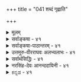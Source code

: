 +++
title = "041 शब्दं गृह्णाति"

+++
<details><summary>मूलम्</summary>

शब्दं गृह्णाति दूराभ्युदितमपि बहिस्सन्तता श्रोत्रवृत्तिर्दिग्भेदासन्नतादिग्रहणमपि तदा तत्र तत्सन्निधानात् ।  
इत्येकेऽन्ये तु दूरान्तिकगतजनताशब्दधीकालभेदात् श्रोत्रायातस्य तस्य ग्रहमनुमितिमप्याहुरस्मिन्दिगादेः ॥ ४१ ॥
</details>

<details><summary>सर्वाङ्कषा - ४१</summary>

41. 

[[85]]

[शब्दग्रहणप्रकारः ] 

शब्दं गृह्णाति दूराभ्युदितमपि बहिस्सन्तता श्रोत्रवृत्तिः 

दिग्भेदासन्नतादिग्रहणमपि तदा तत्र तत्सन्निधानात् । इत्येकेऽन्ये तु दूरान्तिकगतजनताशब्दधीकालभेदात् 

श्रोत्रायातस्य तस्य ग्रहमनुमितिमप्याहुरस्मिन् दिगादेः ॥41॥ 



अस्तु चक्षुरिन्द्रियस्याप्यायकतेजस्संबन्धात् प्राप्यकारित्वम् । श्रोत्रेन्द्रियस्य तु तदपि न संभवति । तदाप्यायकभूतस्याकाशस्य विभुत्वेन प्रसरणासंभवात् । अतः श्रोत्रमप्राप्यकार्येवेति शङ्कामपनयति - शब्दमित्यादिना । **बहिः** = कर्णशष्कुलीदेशात् बहिः **सन्तता** = व्याप्ता, प्रसृता **श्रोत्रवृत्तिः** = श्रोत्रेन्द्रियस्य वृत्तिः दूराभ्युदितमपि **शब्दम्** = दूरे जातमपि शब्दम् **गृह्णाति** = विषयीकरोति । ननु चक्षुराप्यायकस्य तेजसः प्रसरणं युज्यते । श्रोत्राप्यायकस्य आकाशस्य विभुत्वात् कथं प्रसरणमिति चेत्, सांख्यानां सिद्धान्तिनां च आकाशस्याविभुत्वान्न कश्चिद्दोषः ॥ 

शब्दग्रहणविषये पक्षद्वयं प्रतिपादयन्ति विद्वांसः - श्रोत्रमेव आप्यायकभूतसहकारेण बहिः व्याप्य शब्दोत्पत्तिदेशं गत्वा शब्दं गृह्णाति इत्येकः पक्षः । शब्द एव येन केन प्रकारेण कर्णविवरप्रदेशमागतः, तत्रत्येन श्रोत्रेन्द्रियेण गृह्यते इत्यन्यः पक्षः । आद्यः सांख्यानाम्, द्वितीयः वैशेषिकाणाम् । प्रथमपक्षे स्वारस्यविशेषं दर्शयति - दिगित्यादिना । श्रोत्रागतस्यैव शब्दस्य ग्रहणमिति पक्षे 'प्राच्यां शब्दः श्रूयते' इत्यादिप्रतीत्यस्वारस्यम् । **दिग्भेदः** = प्राचीप्रतीच्यादिदिग्विशेषः । तत्र आसन्नः शब्दः, **आसन्नता** = तत्सन्निहितता शब्दधर्मः । तादृशानाम् ग्रहणमपि **तन्त्र** =तत्तद्दिशि तत्सन्निधानात् श्रोत्रेन्द्रियगमनात् युज्यते । न हि श्रोत्रं प्राप्ते शब्दे दिग्भेदोऽस्ति । कर्णशष्कुलीदेशस्यैकत्वात्, तत्रागते शब्दे दिग्भेदाभावात् । तर्ह्ययमेव सिद्धान्तो वा ? इत्यत्राह - इत्येकइति । एके – सांख्याः । अन्ये तु - सिद्धान्तिनस्तु, अस्य 'आहुः' इत्यनेनान्वयः । एतत्पक्षप्रवृत्तेः मूलमाह - दूरान्तिकेत्यादि । दूरे अन्तिके च गता या **जनता** = जनसमूहः । तस्य यः तुमुलः शब्दः, तत्र भेदो दृश्यते । दूरे जातः शब्दः, तत्रत्यैः तारतया गृह्यते, दूरस्थैस्तु मन्दतया गृह्यते । दूरे काष्ठच्छेदादौ शब्दग्रहणे कालभेदः प्रत्यक्षसिद्धः । श्रोत्रेन्द्रियवृत्तिः तद्देशं गता शब्दं यदि गृह्णीयात्, तदा शब्दस्वरूपे अयं भेदः न युज्येत । **धीभेदः** = तदनुगुणः तद्विषयकानुभवेऽपि भेदः । एवं **कालभेदः** = समीपस्थैः शब्दोत्पत्तिसमनन्तरमेव स गृह्यते । दूरस्थैस्तु स एव शब्दः विलम्बेन गृह्यते । आदिशब्देन वाय्वादिप्रयुक्तग्रहणभेदो ग्राह्यः । यस्यां दिशि वायुर्वाति, तद्दिशि स्थितैः शब्दः स्पष्टं गृह्यते, प्रतिदिशि स्थितैस्तु अस्पष्टं गृह्यते । अतः एतादृशकालभेदादिभिः **श्रोत्रायतस्य** = श्रोत्रप्रदेशं प्राप्तस्य तस्य शब्दस्य **ग्रहम्** = ग्रहणम् आहुः । तर्हि दिग्ग्रहणं कथम्? न हि श्रोत्रदेशं प्राप्ते शब्दे दिक्संबन्धोऽस्तीत्यत्राह - अनुमितिमिति । **अस्मिन्** = द्वितीयपक्षे दिगादेः **अनुमितिमपि** = अनुमितिं चआहुः । तस्य ग्रहम्, दिग्ग्रहणे अनुमितिरूपतां चाहुः । **दिगादेः** = इत्यादिना आसन्नत्वदूरस्थत्वादीनां ग्रहणम् । 'दूरे शब्द ' 'समीपे शब्दः' इत्यादावपि अनुमितिरेव स्वरसेति भावः । 'वीणानादः ' 'भेरीशब्दः' इत्यादौ हि अनुमानमवर्जनीयम्, वीणादीनां श्रोत्राग्राह्यत्वात्। एवमेव दिग्ग्रहणमपि अनुमानमेव, श्रोत्रेन्द्रियेण दिग्ग्रहणासंभवात् ॥ 



[[86]]

ननु प्रथमपक्षे श्रोत्रेन्द्रियवृत्तेः शब्दोत्पत्तिदेशप्रसरणसंभवेन शब्दग्रहणसंभवेऽपि द्वितीयपक्षे कथं शब्दस्य श्रोत्रदेशागमनसंभवः, शब्दस्य गुणत्वात्, गुणे क्रियाया अभावात् । न च शब्दो द्रव्यमेव किं न स्यादिति वाच्यम्, गन्धस्यापि प्रसरणदर्शनेन द्रव्यत्वप्रसङ्गात् । न च तत्रापीष्टापत्तिः, शब्दस्पर्शरूपरसगन्धानां पञ्चभूतगुणत्वेन द्रव्यत्वाभावात् । गुणे च क्रियाया असंभवात् । मा अस्तु गुणत्वं तेषाम् । अत एव द्रव्यगुणविभागोऽपि मास्त्विति चेत्, पूर्वमेवास्य वादस्य (लो. 8) निरस्तत्वात् । अतः शब्दादीनां गुणत्वात्, प्रसरणासंभवात् कथमिदं युज्यते इति चेत्, शब्दस्य शब्दान्तरजनकत्वेन वीचीतरङ्गन्यायेन, जले तरङ्गात्तरङ्गोत्पत्तिवत्, शब्दतरङ्गस्य श्रोत्रप्राप्तया ग्रहणात् । अत एव जले तरङ्गानां यथा क्रमशः न्यूनीभावः, तथैव शब्देऽपि क्रमशः क्षयः । अत एव समीपस्थेन तारतया श्रूयमाणः शब्दः दूरस्थेन मन्दतया गृह्यते । दूरात् काष्ठच्छेदादिकं पश्यन् जनः, यदा कुठारपतनं दूरतः पश्यति, तदैव तच्छब्दं न गृह्णाति, किञ्चिदिव विलम्बेनैव गृह्णाति; पार्श्वस्थस्तु तदैव गृह्णाति । एतेन ज्ञायते शब्द एव श्रोत्रदेशमागच्छतीति । न च श्रोत्रेन्द्रियस्य तद्देशगमनेनायं विलम्ब इति शंक्यम्, शब्दस्य तत्रैव तावत्कालमवस्थानासंभवात् शब्दस्य ग्रहणमेव न स्यात् । अतः द्वितीयपक्ष एवाचार्यसंमतः ॥ 

ननु भोः ! परिह्रियतामियमत्र समस्या । 'प्राच्यां शब्दः' 'दूरे शब्दः' इति प्राच्यादिदिशः, दूरादिदेशस्य परोक्षत्वादनुमितिर्दिगादेरस्तु । 'वीणानादः ' 'भेरीशब्दः' इत्यादौ यदा वीणादिः परोक्षः, तदास्तु तदंशेऽपि शब्दवैलक्षण्येन वीणासंबन्धादीनामनुमानम् । वीणाम्, भेरीं वा पुरतः पश्यत एव जायमानः ‘वीणानादः ' 'भेरीशब्दः' इत्यनुभवः किं चाक्षुषः, उत श्रौत्रः ? चक्षुरिन्द्रियं तु वीणां गृह्णीयात्, न तु नादम् । श्रोत्रेन्द्रियं तु शब्दं गृह्णीयात्, न वीणाम्, भेरीं वा । न चैतादृशस्थलविशेषे चक्षुरिन्द्रियं, श्रोत्रेन्द्रियं चोभयमपि स्वकार्यं करोतीति वक्तुं शक्यम्; चक्षुरिन्द्रियेण शब्दग्रहणस्य, श्रोत्रेन्द्रियेण वीणादिद्रव्यग्रहणस्य वा चक्षुश्रवोऽतिरिक्ते कुत्राप्यसंभवात् । इन्द्रियविषयव्यवस्थायाः पूर्वमेव (श्लो. 8) स्थापितत्वाच्च । नैयायिकोक्तालौकिकसन्निकर्षस्य सिद्धान्तेऽनङ्गीकाराच्च । न चेन्द्रियद्वयेनैकं ज्ञानं जायताम् ? का हानिः ? इति वाच्यम्; अनुपदमेव 'चित्ताणुत्वे तु सर्वेन्द्रियसमुदयने धीक्रमः' ( श्लो. 39) इति युगपज्ज्ञानद्वयोत्पत्तेर्निरासात् । न चेदं ज्ञानद्वयरूपमेवेति वाच्यम्, वीणायाः शब्दस्य च संबन्धाग्रहणप्रसङ्गात् । अतो 'वीणानादः' इत्यनुभवः कथं निर्वाह्यः ? इति चेत् किमर्थमेवं संभ्रमः ? 'अलौकिकसन्निकर्ष' पदं श्रुतवतामयं संभ्रमः । अलौकिकपदमनैन्द्रियकपर्यायम् । ज्ञानमेव सन्निकर्षस्तत्रेत्यर्थः । सर्वत्र शब्दं परित्यज्य प्रमेयम्, अनुभवं च पूर्वग्रहं विना परिशीलयतां दुष्परिहरं न किञ्चिदस्ति । अन्ततः अग्रे व्याप्तिग्रहणप्रकारप्रतिपादनसमये ' तज्जात्याधारभावाद्युगपदखिलमप्यक्षिसंबन्धि तत्र' (बु.47) इत्युक्तः जातिमूलकः संबन्ध एव नैयायिकैः सामान्यलक्षणेत्युच्यते । अस्य विस्तरस्तत्प्रकरणे भविष्यति । अतो नैयायिकैरुक्तं सर्वं निरसनीयमिति न निर्बन्धः । प्रत्युत 'व्यवहारे न्यायनयः' इत्येव वरम् । 'वीणानादः ' इत्यत्रापि 'सुरभि चन्दनम्' इत्यादाविव चक्षुरिन्द्रियजन्यं वीणाज्ञानमेव, स्मृतिद्वारा तादृशविशिष्टज्ञाने वीणामुपस्थापयति । अत्र वीणाभानं ज्ञानलक्षणयैव । अथवा श्रोत्रेन्द्रियजन्यं विलक्षणनादज्ञानमेव विशिष्टज्ञाने चक्षुर्जन्ये वीणाविषयकनादमुपस्थापयति । आद्यं श्रौत्रं प्रत्यक्षम् द्वितीयं तु चाक्षुषमिति विवेकः । 'सुरभि 

42. 

87. 

[ आकाशस्य प्रत्यक्षत्वम् ] 

प्रत्यक्षं व्योम, नीलं नभ इति हि मतिश्चक्षुषैवास्मदादेः, 

कूपोऽसौ, रन्ध्रमेतत्, खग इह पततीत्यादिधीश्चात्र मानम् । आधारोऽत्रातपादिः यदि, भवति कथं तस्य चेहेति बोधः ? 



तस्यांशैश्चेत्र्यणौ तत् शिथिलगति, न च व्योमवाक् आतपादौ ॥42॥ 

चन्दनम्' इत्यत्र हि सौरभं घ्राणग्राह्यम्, चन्दनखण्डस्तु चक्षुर्ग्राह्यः । चक्षुरिन्द्रियजन्ये चन्दनज्ञाने, तत्पूर्वं घ्राणेन्द्रियजन्यं सौरभज्ञानमेव सौरभमुपस्थापयति । अथवा घ्राणेन्द्रियजन्ये सौरभज्ञाने, तत्पूर्वक्षणे चक्षुरिन्द्रियजन्यं चन्दनज्ञानं चन्दनमुपस्थापयति । आद्यं चाक्षुषम्, द्वितीयं घ्राणजम् । एवमेव द्वीन्द्रियजन्यमिव भासमानं सर्वमपि भिन्नेन्द्रियग्राह्यवस्तुद्वयविषयकज्ञानमुपपादनीयम्, युगपत् इन्द्रियद्वयव्यापारासंभवात् । अथवा अन्यतरस्यानुमानेन वोपस्थितिरिति ज्ञेयम् ॥ ४१ ॥
</details>


<details><summary>सर्वाङ्कषा-पाठान्तरम् - ४१</summary>

अस्तु चक्षरिन्द्रियस्याप्यायकतेजस्संबन्धात्‌ प्राप्यकारित्वम्‌ | श्रोत्रेन्द्रियस्य तु तदपि न संभवति । तदाप्यायकभूतस्याकाशस्य विभुत्वेन प्रसरणासंभवात्‌ । अतः श्रोत्रमप्राप्यकार्येवेति शङ्कामपनयति - शब्दमित्यादिना । बहिः = कर्णशष्कुलीदेशात्‌ बहिः सन्तता = व्याप्ता, प्रसृता श्रोत्रवृत्तिः = श्रोत्रेन्द्रियस्य वृत्तिः दूराभ्युदितमपि शब्दम्‌ = दूरे जातमपि शब्दं गृह्णाति = विषयीकरोति । ननु चक्षुराप्यायकस्य तेजसः प्रसरणं युज्यते । श्रोत्राप्यायकस्य आकाशस्य विभुत्वात्‌ कथं प्रसरणमिति चेत्‌, सांख्यानां सिद्धान्तिनां च आकाशस्याविभुत्वान्न कश्चिदोषः ॥   
शब्दग्रहणविषये पक्षद्वयं प्रतिपादयन्ति विद्वांसः - श्रोत्रमेव आप्यायकभूतसहकारेण बहिः व्याप्य शब्दोत्पत्तिदेशं गत्वा शब्दं गृह्णाति इत्येकः पक्षः । शब्द एव येन केन प्रकारेण कर्णविवरप्रदेशमागतः, तत्रत्येन श्रोत्रेन्द्रियेण गृह्यते इत्यन्यः पक्षः । आद्यः सांख्यानाम्‌, द्वितीयः वैशेषिकाणाम्‌ । प्रथमपक्षे स्वारस्यविशेषं दर्शयति - दिगित्यादिना । श्रोत्रागतस्यैव शब्दस्य ग्रहणमिति पक्षे 'प्राच्यां शब्दः श्रूयते' इत्यादिप्रतीत्यस्वारस्यम्‌ । दिग्भेदः = प्राचीप्रतीच्यादिदिग्विशेषः । तत्र आसन्नः शब्दः, आसन्नता = तत्सन्निहितता शब्दधर्मः । तादृशानाम्‌ ग्रहणमपि तत्र = तत्तद्दिशि तत्सन्निधानात्‌ श्रोत्रेन्द्रियगमनात्‌ युज्यते । न हि श्रोत्रं प्राप्ते शब्दे दिग्भेदोऽस्ति । कर्णशष्कुलीदेशस्यैकत्वात्‌, तत्रागते शब्दे दिग्भेदाभावात्‌ । तर्ह्ययमेव सिद्धान्तो वा? इत्यत्राह - इत्येक इति । एके - सांख्याः । अन्ये तु - सिद्धान्तिनस्तु, अस्य 'आहुः' इत्यनेनान्वयः । एतत्पक्षप्रवृत्तेः मूलमाह - दूरान्तिकेत्यादि । दूरे अन्तिके च गता या जनता = जनसमूहः । तस्य यः तुमुलः शब्दः, तत्र भेदो दृश्यते । दूरे जातः शब्दः, तत्रत्यैः तारतया गृह्यते, टूरस्थैस्तु मन्दतया गृह्यते । दूरे काष्ठच्छेदादौ शब्दग्रहणे कालभेदः प्रत्यक्षसिद्धः । श्रोत्रेन्द्रियवृत्तिः तद्देशं गता शब्दं यदि गृह्णीयात्‌, तदा शब्दस्वरूपे अयं भेदः न युज्येत । धीभेदः = तदनुगुणः तद्विषयकानुभवेऽपि भेदः । एवं कालभेदः = समीपस्थैः शब्दो- त्पत्तिसमनन्तरमेव स गृह्यते । दूरस्थैस्तु स एव शब्दः विलम्बेन गृह्यते । आदिशब्देन वाय्वादिप्रयुक्तग्रहणभेदो ग्राह्यः । यस्यां दिशि वायुर्वाति, तद्दिशि स्थितैः शब्दः स्पष्टं गृह्यते, प्रतिदिशि स्थितैस्तु अस्पष्टं गृह्यते । अतः एतादृशकालभेदादिभिः श्रोत्रायतस्य = श्रोत्रप्रदेशं प्राप्तस्य तस्य = शब्दस्य ग्रहम्‌ = ग्रहणम्‌ आहुः । तर्हि दिग्ग्रहणं कथम्‌? न हि श्रोत्रदेशं प्राप्ते शब्दे दिक्संबन्धोऽस्तीत्यत्राह - अनुमितिमिति । अस्मिन्‌ = द्वितीयपक्षे दिगादेः अनुमितिमपि = अनुमितिं च आहुः । तस्य ग्रहम्‌, दिग्ग्रहणे अनुमितिरूपतां चाहुः । दिगादेः = इत्यादिना आसन्नत्वदूरस्थत्वादीनां ग्रहणम्‌ । 'दूरे शब्दः' 'समीपे शब्दः' इत्यादावपि अनुमितिरेव स्वरसेति भावः । 'वीणानादः' 'भेरीशब्दः' इत्यादौ हि अनुमानमवर्जनीयम्‌, वीणादीनां श्रोत्राग्राह्यत्वात्‌ । एवमेव दिग्ग्रहणमपि अनुमानमेव, श्रोत्रेन्द्रियेण दिग्ग्रहणासंभवात्‌ ॥   
ननु प्रथमपक्षे श्रोत्रेन्द्रियवृत्तेः शब्दोत्पत्तिदेशप्रसरणसंभवेन शब्दग्रहणसंभवेऽपि, द्वितीयपक्षे कथं शब्दस्य श्रोत्रदेशागमनसंभवः, शब्दस्य गुणत्वात्‌, गुणे क्रियाया अभावात्‌ । न च शब्दो द्रव्यमेव किं न स्यादिति वाच्यम्‌, गन्धस्यापि प्रसरणदर्शनेन द्रव्यत्वप्रसङ्गात्‌ । न च तत्रापीष्टपत्तिः, शब्दस्पर्शरूपरसगन्धानां पञ्चभूतगुणत्वेन द्रव्यत्वाभावात्‌ । गुणे च क्रियाया असंभवात्‌ । मा अस्तु गुणत्वं तेषाम्‌ । अत एव द्रव्यगुणविभागोऽपि मास्त्विति चेत्‌, पूर्वमेवास्य वादस्य (श्लो.८) निरस्तत्वात्‌ । अतः शब्दादीनां गुणत्वात्‌, प्रसरणासंभवात्‌ कथमिदं युज्यते इति चेत्‌, शब्दस्य शब्दान्तरजनकत्वेन वीचीतरङ्गन्यायेन, जले तरङ्गात्तरङ्गोत्पत्तिवत्‌, शब्दतरङ्गस्य श्रोत्रप्रााप्त्या ग्रहणात्‌ । अत एव जले तरङ्गानां यथा क्रमशः न्यूनीभावः, तथैव शब्देऽपि क्रमशः क्षयः । अत एव समीपस्थेन तारतया श्रूयमाणः शब्द: दूरस्थेन मन्दतया गृह्यते । दूरात्‌ काष्ठच्छेदादिकं पश्यन्‌ जनः, यदा कुठारपतनं दूरतः पश्यति, तदैव तच्छब्दं न गृह्णाति, किञ्चिदिव विलम्बेनैव गृह्णाति; पार्श्वस्थस्तु तदैव गृह्णाति । एतेन ज्ञायते शब्द एव श्रोत्रदेशमागच्छतीति । न च श्रोत्रेन्द्रियस्य तद्देशगमनेनायं विलम्ब इति शक्यम्‌, शब्दस्य तत्रैव तावत्कालमवस्थानासंभवात्‌ शब्दस्य ग्रहणमेव न स्यात्‌ । अतः द्वितीयपक्ष एवाचार्यसंमतः ॥   
ननु भोः! परिह्रियतामियमत्र समस्या । 'प्राच्यां शब्दः' 'दूरे शब्दः' इति प्राच्यादिदिशः, दूरादिदेशस्य परोक्षत्वादुमितिर्दिगदेरस्तु । 'वीणानादः' 'भेरीशब्दः' इत्यादौ यदा वीणादिः परोक्षः, तदास्तु तदंशेऽपि शब्दवैलक्षण्येन वीणासंबन्धादीनामनुमानम्‌ । वीणाम्‌, भेरीं वा पुरतः पश्यत एव जायमानः 'वीणानादः' 'भेरीशब्दः' इत्यनुभवः किं चाक्षुषः, उत श्रौत्रः? चक्षुरिन्द्रियं तु वीणां गृह्णीयात्‌, न तु नादम्‌ । श्रोत्रेन्द्रियं तु शब्दं गृह्णीयात्‌, न वीणाम्‌, भेरीं वा । न चैतादृशस्थलविशेषे चक्षुरिन्द्रियं, श्रोत्रेन्द्रियं चोभयमपि स्वकार्यं करोतीति वक्तुं शक्यम्‌; चक्षुरिन्द्रियेण शब्दग्रहणस्य, श्रोत्रेन्द्रियेण वीणादिद्रव्यग्रहणस्य वा चक्षुश्रवोऽतिरिक्ते कुत्राप्यसंभवात्‌ । इन्द्रियविषयव्यवस्थायाः पूर्वमेव (श्लो.८) स्थापितत्वाच्च । नैयायिकोक्तालौकिकसन्निकर्षस्य सिद्धान्तेऽनङ्गीकाराच्च । न चेन्द्रियद्वयेनैकं ज्ञानं जायताम्‌? का हानिः? इति वाच्यम्‌; अनुपदमेव 'चित्ताणुत्वे तु सर्वेनद्रियसमुदयने धीक्रमः' (श्लो.३९) इति युगपज्ज्ञानद्वयोत्पत्तेर्निरासात्‌ । न चेदं ज्ञानद्वयरूपमेवेति वाच्यम्‌, वीणायाः शब्दस्य च संबन्धाग्रहणप्रसङ्गात्‌ । अतो 'वीणानादः' इत्यनुभवः कथं निर्वाहः? इति चेत्‌; किमर्थमेवं संभ्रमः? 'अलौकिकसन्निकर्ष'पदं श्रुतवतामयं संभ्रमः । अलौकिकपदमनैन्द्रियकपर्यायम्‌ । ज्ञानमेव सन्निकर्षस्तत्रेत्यर्थः । सर्वत्र शब्दं परित्यज्य प्रमेयम्‌, अनुभवं च पूर्वग्रहं विना परिशीलयतां दुष्परिहरं न किञ्चिदस्ति । अन्ततः अग्रे व्याप्तिग्रहणप्रकारप्रतिपादनसमये 'तज्जात्याधारभावाद्युगपदखिलमप्यक्षिसंबन्धि तत्र' (बु.४७) इत्युक्तः जातिमूलकः संबन्ध एव नैयायिकैः सामान्यलक्षणत्युच्यते । अस्य विस्तरस्तत्प्रकरणे भविष्यति । अतो नैयायिकैरुक्तं सर्वं निरसनीयमिति न निर्बन्धः । प्रत्युत 'व्यवहारे न्यायनयः' इत्येव वरम्‌ । 'वीणानादः' इत्यत्रापि 'सुरभि चन्दनम्‌' इत्यादाविव चक्षुरिन्द्रियजन्यं वीणाज्ञानमेव, स्मृतिद्वारा तादृशविशिष्टज्ञाने वीणामुपस्थापयति । अत्र वीणाभानं ज्ञानलक्षणयैव । अथवा श्रोत्रेन्द्रियजन्यं विलक्षणनादज्ञानमेव विशिष्टज्ञाने चक्षुर्जन्ये वीणाविषयकनादमुपस्थापयति । आद्यं श्रौत्रं प्रत्यक्षम्‌ द्वितीयं तु चाक्षुषमिति विवेकः । 'सुरभि चन्दनम्‌' इत्यत्र हि सौरभं घ्राणग्राह्यम्‌, चन्दनखण्डस्तु चक्षुर्ग्राह्यः । चक्षुरिन्द्रियजन्ये चन्दनज्ञाने, तत्पूर्वं घ्राणेन्द्रियजन्यं सौरभज्ञानमेव सौरभमुपस्थापयति । अथवा घ्राणेन्द्रियजन्ये सौरभज्ञाने, तत्पूर्वक्षणे चक्षुरिन्द्रिय- जन्यं चन्दनज्ञानं चन्दनमुपस्थापयति । आद्यं चाक्षुषम्‌, द्वितीयं घ्राणजम्‌ । एवमेव द्वीन्द्रियजन्यमिव भासमानं सर्वमपि भिन्नेन्द्रियग्राह्यवस्तुद्वयविषयकज्ञानमुपपादनीयम्‌, युगपत्‌ इन्द्रियद्वयव्यापारासंभवात्‌ । अथवा अन्यतरस्यानुमानेन वोपस्थितिरिति ज्ञेयम्‌ ॥ ४१ ॥
</details>


<details><summary>उत्तमूरु-वीरराघवः अलभ्यलाभः - ४१</summary>

शब्दमिति । श्रोत्रेन्द्रियं शब्ददेशं गच्छति, अत एव दिगादिग्रहणमिति प्रथमपक्षः सांख्यानुसारिणाम् । श्रोत्रदेशमागतः शब्द एव गृह्यते, अत एव दूरान्तिकादिभेदेन ग्रहणे  
विलम्बाविलम्बाविति द्वितीयः पक्षः । तदा दिगादिविषयेऽनुमानमेव, वीणादिमयूरादिविशेषवत् । दूरेति । दूरगतया जनतया शब्दग्रहः पश्चात्काले, अन्तिकगतया तु ग्रहणं पूर्वमिति भेदः श्रोत्रं प्रतिशब्दागमनविलम्बादेवोपपाद्यः । न च शब्दोत्पत्तिस्थले शब्दस्य चिरमवस्थानात् दूरस्थजनश्रोत्रवृत्तिर्विलम्बेन तत्र गत्वा तं गृह्णातीति शक्यम्; तथा सति तावति विलम्बेऽप्यासन्नजनानां शब्दग्रहणानुवृत्त्यापातात् । तथाऽननुभवादिति । एवं श्रोत्रमायातस्य शब्दस्य ग्रहं = प्रत्यक्षम्, अस्मिन् दिगादेः तत्तच्छब्दसंबन्धिदिग्भेदवीणादिकारणभेदादिविषयानुमितिञ्चाऽऽहुरिति । अनुमितिमपीत्ययम् अपिशब्दः प्रत्यक्षस्यापि ग्राहक इति वृत्त्यवसानवाक्यतोऽवगम्यते ।  
आकाशाप्यायितस्य सा कथमिति । श्रोत्रस्याहंकारिकतया आकाशभिन्नतया तेनाऽप्यायनस्य  
सुवचत्वेऽपि आकाशस्य महत्त्वात् तदाप्यायितत्वे सर्वदेशसर्वशब्दग्रहणमेव स्यात्, देशभेदेन  
वृत्तितदभावौ दुर्वचाविति शंका । विकारीति । आकाशस्य सांशतया आप्यायकांशन्यूनाधिकभावानुरोधेन ग्रहणवैषम्यमिति परिहारः । तवापि हीति । इदं पूर्वश्लोके ''स्वाभ्युपगतसाम्यात्” इत्यादिनोक्तमेव । जैनमतमनूद्य निरस्यति नचेति । दृश्यन्त इत्यत्र गृह्यन्त इति पाठ्यम् । गुणत्वोपपत्तेः - गुणत्वसाधकयुक्तिसत्त्वात् । प्रदेशैः शक्तमिति । प्रदेशविशिष्टत्वाकारेण शब्दग्रहणसमर्थश्रोत्रमित्यर्थः । पुद्गलत्वेति । पूरणगलनरूपव्यापारवत्तया परिच्छिन्नद्रव्यं हि पुद्गलशब्दवाच्यमिति । इति निगमयतीति । इत्याशयेन निगमयतीत्यर्थः । द्वितीयपक्षः श्रेयानित्याशयः । एके - वरदनारायणभट्टारकाः (न्या.सि) । तार्किकाः वीचीतरङ्गन्यायेन कदम्बमुकुलन्यायेन वा शब्दस्य श्रोत्रप्राप्तिं मन्यन्ते । तदसंमत्या शब्दस्याऽऽगतिमन्यथोपपादयति तस्य चाऽऽयातत्वमिति । शब्दो जातः निःसृतभेर्यवयवं वाय्वंशं वाऽऽश्रितः सन्नेव श्रोत्रदेशमायातीति भावः । निस्साणः = जयघोषणवाद्यम् । एतत्पक्षेति । शब्दसञ्चारपक्षेत्यर्थः । तत्र यद्यपीति । वीणादिशब्दे वैजात्यग्रहणवत् दिग्भेदे शब्दे वैजात्यग्रहणं नास्ति । अतस्तादृशविशेषस्य दुर्वचत्वेऽपि तैस्तैः अवधानवद्भिः पुरुषैर्विदितः, शब्दोऽयमस्मच्छ्रोत्रीये प्राच्यभागे गृहीतः, अयं प्रतीच्यभागे इत्येवं विशेषः दूरे शब्दोत्पत्तिस्थानदिग्भेदानुमाने लिंगं स्यात् संमतेष्विवेति । यथा वाय्वग्निजलादिकृतचलनदहनक्लेदनादिकमेकैकस्मिन् पार्श्वे उपलभ्य तत्तद्दिग्गतत्वं तत्रतत्रानुमीयते, तथेत्यर्थः । व्याख्यातारः इक्षुक्षीरादिमाधुर्यवदिति वदन्ति । हाठिकौ - हठकृतौ । दिगादिषु - दिगादिग्रहणे । कदाचिदिति । केचित् ग्रहणकाले अवधानरहिताः विपरीततयाऽपि दिशं गृह्णन्ति, शब्दस्य प्रतिश्रुतश्च भेदग्रहणादिव । भावेवेति । दिगध्यासहेतुत्वेनेष्टस्य धर्मस्य दिगनुमापकत्वं दिग्ग्राहकत्वमेव वा किं नेष्यत इत्यर्थः ॥ ४१ ॥
</details>


<details><summary>सर्वार्थसिद्धिः - ४१</summary>

भवतु चक्षुषस्तेजसाऽऽप्यायितत्वान्मणिप्रभान्यायेन काचिद्वृत्तिः, श्रोत्रस्य त्वाकाशाप्यायितस्य सा कथमित्यत्राह - शब्दमिति ॥ विकारिद्रव्यस्य तावत्स्वरूपत आप्यायकद्वारा वा तत्रतत्र वृत्तिरविरुद्धा । न चानुपलम्भविरोधः ; योग्यत्वाभावात् । अन्यथा स्वेष्टमपि भज्येत । तवापि हि बुद्धिसन्ततेः शरीरान्तरगमनमालोकादिगमनं च दृष्टं कल्प्यं वा ? नाद्यः, अशक्यत्वादनभ्युपगमाच्च । न द्वितीयः, तद्वदत्रापि कल्पनोपात्तेः । न हि तत्र गतिः प्राप्तिर्वा कल्प्यते । किंतु तत्रतत्रोत्पत्तिमात्रमित्रि चेत्तथाऽत्रापि त्वया कल्प्यम् ; अविशेषात् । न च शब्दात्मकाः पुद्गलाः श्रवणदेशमायाता दृश्यन्त इति युक्तम् ; शब्दस्य रूपादिवद्गुणत्वोपपत्तेः पुद्गलत्वायोगात् । नापि शब्दस्यैवागमनम्, बाह्यैकेन्द्रियग्राह्यतया श्रुत्यादिभिश्च रूपादेरिवाद्रव्यस्य क्रियानुपपत्तेः । न च शब्दस्य तद्व्यञ्जकस्य वा वीचीतरङ्गकल्पना ; अत्यन्तगौरवात् । न च व्याप्तं श्रोत्रम्, युगपत्सार्वत्रिकशब्दोपलम्भप्रसङ्गात् । न च प्रतिनियतैः प्रदेशैश्शक्तम् ; नियामकाभावात् । श्रोत्रसमवायेन शब्दो गृह्यत इति पक्षस्तु इन्द्रियाणामभौतिकत्वस्थापनयाऽपास्तः । अतो यथोपलम्भं तत्तज्जन्तुषु स्ववृत्त्या तावद्देशव्याप्तं श्रोत्रं तत्तद्देशे शब्दं गृह्णातीति । एवमनभ्युपगमे दोषमभिप्रेत्याह - दिग्भेदेति । यदि श्रोत्रवृत्तिस्तत्रतत्र न स्यात् कथं तद्विशिष्टः शब्दो गृह्येत ? न ह्यत्र प्राच्यादिप्रतिनियतं लिङ्गं दृश्यते ; नापि दूरासन्नत्वनियतम् । अतश्शब्दस्वरूप इव तदुत्पत्तिदेशविशेषेष्वपि श्रोत्रवृत्तेः शक्तिः कार्यकल्प्या । आसत्तितारतम्यानुरोधेन विशदाविशदावभासश्च चक्षुर्वृत्तिनयेन नेतव्यः । अत्र पक्षान्तरं स्थापयितुं सांख्यानुसारिणां पक्षोऽयमिति निगमयति - इत्येक इति । बुद्ध्यन्तरानुगुणमतान्तरमाह - अन्ये त्विति । दूरस्थस्ताड्यमानभेर्या दशकोणाभिघातात्पश्चाद्विलभ्बेन शब्दं शृणोति, वादकास्तदासन्नाश्चाविलम्बितम्, तदेतद्गन्धाश्रयद्रव्यविसर्पन्यायमन्तरेण कथं स्यात् ? अत एवानुवातप्रतिवातयोरतिदूरानतिदूरं च शब्दो गृह्यते ; बहिरन्तर्गृहगतानां च दूरस्थशब्दग्रहणे स्फुटास्फुटधीश्च । अतः "श्रोत्रप्रदेशायातभूतधर्मस्य शब्दस्य ग्रहणम्, तस्यायातत्वमाश्रयद्वारकम् । "शब्दगन्धसूर्यालोकरत्नप्रभादयो धर्म्यतिवर्तिनो गतिमन्तश्च इत्यात्मसिद्धिवाक्ये शब्दशब्दो गन्धशब्दवदाश्रयलक्षकः ।  
गुहासौधादिसंक्षोभः प्रतिशब्दश्च जृम्भते । निस्साणादिप्रणादेन तदेतत्पक्षसङ्गतम् ॥  
नन्वेवं दिगादिविशिष्टोपलम्भः कथमित्यत्राह - अनुमितिमिति । आदिशब्देन दूरासन्नत्वग्रहः दृष्टान्तप्रदर्शनं च ।  
यथा मयूरवीणादेः शब्दोऽयमिति गृह्यते । तथा प्राच्यादिजातोऽयमिति लिङ्गात्तथाविधात् ॥  
तत्र यद्यपि शब्दस्य विशेषः कोऽपि दुर्वचः । तथाऽपि विदितस्तैस्तैर्लिङ्गं स्यात्सम्मतेष्विव ॥  
नन्विमौ द्वावपि पक्षौ हाठिकौ, पूर्वत्र दिगादिषु श्रोत्रस्य शक्तिकल्पनागौरवात्, उत्तरत्र दुर्वचलिङ्गदर्शनकॢप्तेरिति । हन्त ! एवं वदन् किं शब्दग्रहे दिगादिग्रहणमेव नास्तीति मन्यते ? सदपि वा निष्कारणकम् ? सकारणमपि वा कारणान्तरसिद्धमिति ? नाद्यः, सर्वलोक[धी]विरोधात् ; सामग्रीवैकल्यात्तु कदाचिद्दिगादिरहितधीः । न द्वितीयः, आगन्तोरहेतुकत्वविरोधात् । न तृतीयः, आगमादेरत्रासंभवात् । भ्रान्त्याऽत्र दिगादिधीरिति चेन्न ; प्रतिपुरुषनियतदिगध्यासहेतुभूतधर्मविशेषग्रहाभावात्, भावे वा तत एव तत्तदनुमानोपपत्तेः । तद्वदेव च दिगादेरप्युपलम्भोपपत्तेः । न चाबाधितांशे भ्रान्तिकॢप्तिर्युक्ता । अतः प्रत्यक्षतोऽनुमानतो वाऽत्र दिगादिग्रह इत्यन्यतरपक्षोऽनतिक्रमणीयः । शब्दस्य नित्यविभुत्वात्तदाश्रितत्वाद्वा श्रोत्रेण नित्यसंबन्ध इति वादस्त्वद्रव्यसरे निरसिष्यते [इति] ॥ ४१ ॥ इति श्रोत्रवृत्तिशब्दाश्रयागमनपक्षौ ॥
</details>


<details><summary>नरसिंह-देवः आनन्ददायिनी - ४१</summary>

अत्राप्याक्षेपसंगतिमाह - भवत्विति । आकाशाप्यायितस्येति - आकाशस्य नित्यतया वृत्त्य (शस्यप्रभा) भावादिति भावः । विकारिद्रव्यस्येति -कार्यत्वाद्वृत्तिस्स्यादिति (प्रभाया अभावेऽपि परिणामविशेषस्यापि विरोधादिति) भावः । अन्यथेति - बौद्धपूर्वपक्ष्यनुसारेणेदमिति (बौद्धोऽत्रपूर्ववादीति) भावः । इष्टभङ्गमेवाह - बुद्धिसंततेरिति । अशक्यत्वादिति - दर्शनायोग्यत्वादित्यर्थः । जैनमतानुसारेण शङ्कते - न चेति । पूरयन्ति गलन्ति चेति पृथिव्यादि (द्रव्याणि पुद्गलः) परमाणुरूपं द्रव्यं पुद्गलशब्दार्थः । शब्दोऽपि परमाण्वात्मकद्रव्यपुञ्जमिति शब्दस्यैव गतिमत्तया श्रोत्रदेशगमनसंभवात् न वृत्तिः कल्प्येति भावः । न च शब्दस्य पुद्गलत्वमस्त्वित्याशङ्क्याह - नापीति । शब्दो गुणः बाह्ये(ह्यैके)न्द्रियग्राह्यजातिमत्त्वात् रूपादिवत् इत्यनुमानं द्रष्टव्यम् । आदिशब्देन पुराणादिग्रहः । न च शब्दस्येति - वीचीतरङ्गवदुपपत्तिकल्पनेत्यर्थः । ननु श्रोत्रस्य व्यापकस्यैवोत्पत्तिकल्पनास्त्वित्यत्राह - न चेति । न च प्रतिनियतैरिति - कदाचित्कुत्रचित् शब्दग्रह इति नानादेशव्यवस्थया शब्दग्रहात् नियतप्रदेशशक्तिकल्पनमित्यर्थः । अन्यथा दूरस्थशब्दस्याग्रहणेन तत्र देशे शक्त्यभावे तत्र गतेऽपि शब्दग्रहो न स्यादिति भावः । श्रोत्रसमवायेनेति - वैशेषिकपक्ष इत्यर्थः । भूतगुणस्य शब्दस्याहङ्कारिकेणेन्द्रियेण समवायायोगादित्यर्थः । श्रोत्रेणाग्रहणेऽप्यनुमानात्तद्ग्रह इत्यत्राह - न ह्यत्रेति । दूरासन्नत्वनियतं - दूरासन्नत्वव्याप्तम् । ननु श्रोत्रस्य वृत्त्यङ्गीकारेऽपि देशग्रहणासामर्थ्यात् कथं तत्तद्देशविशिष्टशब्दग्रहः? इत्यत्राह - अत इति । प्रकारान्तरेण तद्विशिष्टप्रतीत्यनिर्वाहादिति भावः । ननु तत्तच्छब्ददेशव्यापिवृत्तिस्वीकारे दूरासन्नयोः शब्दग्रहतारतम्यानुपपत्तिरित्यत्राह - आसत्तितारतम्यानुरोधेनेति । ग्राह्यशब्दापेक्षया ग्राहकपुरुषस्येति शेषः । बुद्ध्यन्तरं - दूरासन्नयोःक्रमेण बुद्धिरित्यर्थः । बुद्ध्यन्तरमेवोपपादयति -दूरस्थस्ताड्यमानेति । गन्धाश्रयेति - तथा च शब्दाश्रयद्रव्यस्य श्रवणदेशविसर्पः कल्प्यत इति भावः । अत एवेति - अतिदूरोऽप्यनुवाते शब्दो गृह्यते प्रतिवाते अनतिदूर एव गृह्यत इत्यर्थः । भूतधर्मस्येति - शब्दस्य द्रव्यत्वं येऽभ्युपगच्छन्ति तन्मतमसंगतमिति भावः । ननु तस्याद्रव्यत्वे कथमागमनमित्यत्राह - तस्य चेति । सिद्धान्तविरोधं परिहरति - शब्दगन्धेति । गन्धस्य गणत्वं सर्वसिद्धमिति भावः । शब्दशब्द इति - ननु गुणत्वे धर्म्यतिवर्तिन इति विरोध इति चेन्न; धर्मिशब्देन समुदायस्याभिधानात् तदेकदेशरूपाश्रयद्वारा तदतिवर्तित्वं सम्भवतीति (समुदायरूपधर्म्यतिवर्तित्वस्य विवक्षितत्वादिति) भावः । ननु आश्रयद्वारा शब्दस्य कर्ण(अन्य)देशागमनं किमर्थं कल्प्यते? तावद्व्यापी शब्द एव प्रथममुत्पद्यतामित्यत्राह - गुहासौधादीति । शब्दस्य तावद्देशव्यापिन उत्पत्तौ गुहासौधप्राकारादीनाम(रादिष्व)भिघातरूपसंक्षोभा(भाभावात्)त् प्रतिशब्दो नोपपद्यते शब्दाश्रयद्रव्यस्यागमनपक्षे तु तीव्रतरशब्दाश्रयद्रव्याभिघातेन गुहादौ प्रतिशब्द(उत्पद्यत इत्यर्थः) स्सम्भवतीति भावः । नन्वस्मिन् पक्षेऽपि तत्तद्देशविशिष्टशब्दग्रहो न स्यादित्याशङ्कते - नन्विति । ननु आस्मिन् पक्षे मयूरवीणादिशब्दविशेषग्रहेऽपि सामर्थ्यं श्रोत्रस्य कल्प्यताम् तथा च नायं दृष्टान्तः; अन्यथा तत्र तत्तत्प्रतिनियतविशेषस्याभावादानुमानिकत्वानुपपत्तेरित्यत्राह - यद्यपीति । विशेषस्य शब्दे (दुर्वचत्वेऽपि) दुरभिलपत्वेऽपि तैस्तैः पुरुषैर्विदितोनुभवसिद्धस्संमतेष्विव - इक्षुक्षीरादिमाधुर्येष्विव विशेषो लिङ्ग भवत्वित्यर्थः; अन्यथा इक्षुक्षीरादिमाधुर्येष्वपि विशेषो न स्यादिति भावः । हाठिकौ - हठात्सिद्धौ - आपातसिद्धाविति यावत् । अध्यात्मादित्वाट्ठञु । ननु शब्दग्राह - कस्य दिगादिग्राहकत्वे कदाचिदयं(ग्राहकेष्वयं) शब्दः कुत्रत्य इति सन्देहो न स्यात् इत्यत्राह - सामग्रीति । दोषादिना लिङ्गादिप्रतिसन्धानादि सहकारिवैकळ्यादिति भावः । आगन्तोः - कार्यस्येत्यर्थः । आगमादिः - तद्बोधकश्रुत्यादिः । भ्रान्त्येति - भ्रान्तिः - दोषः - तेनेत्यर्थः । यद्वा (केचित्तु) द्विद्रोणेन घान्यं क्रीणाति पञ्चकेन पशून् इत्यादिवत् प्रकृत्यादित्वात्स्वार्थे तृतीया । तथा च दिगादिधीर्भ्रान्तिरित्यर्थः(इत्याहुः) । प्रतिनियतेति - सादृश्यज्ञानस्याध्यासकारणत्वादिति भावः । तद्वदेवेति - प्रतिनियतधर्मच्छ्रोत्रेणैव शब्दगतप्रतिनियतधर्मवद्दिगादिगादिग्रहणोपपत्तेरित्यर्थः । एतच्च प्रथमपक्षानुसारेण; किञ्च बाधकाभावादिति न भ्रान्तिरित्याह - न चाबाधितेति । ननु शब्दो नित्यो विभुः श्रोत्रेण सर्वदा सम्बद्ध एव । यद्वा विभ्वाश्रितत्वादपि श्रोत्रेण सम्बद्ध एव; तथा च तद्ग्रहार्थं श्रोत्रवृत्तिशब्दागमनकल्पनाऽनर्थिकेत्यत्राह - शब्दस्येति ॥ ४१ ॥   
श्रोत्रवृत्तिशब्दाश्रयागमनपक्षौ
</details>


<details><summary>ಕನ್ನಡ - ४१</summary>

श्लोक 41]

- 41-

[शब्द ग्रहणप्रकार निरूपणॆ]

55

शब्दं कृष्णाति दूराभ्यदितमपि बहिस्सन्तता शोत्रवृत्ति

दिग्धदासन्नतादिग्रहणमसि तदा तत्र तत्सन्निधानात् । इत्येके... तु दूरा कगतजनताशब्द धीकालभेदात्

प्रोत्रायातस्य तस्य ग्रहमनुमितिमप्याहुरनिगादे॥

प्रोत्रन्द्रियदल्लि विशेष विचारवन्नु हेळुत्तारॆ. दूरदल्लि हुट्टुव शब्दवन्नु तेन्द्रिय हेगॆग्रहिसुत्तदॆ? दूराभ्युदितंशब्दं बहि सन्तता शोत्रवृत्तिः गृह्याति दूरदल्लि हुट्टिद शब्दवन्नु किविय हॊरगॆ व्यापिसुव शोन्द्रियदवृत्तियु ग्रहिसुत्तदॆ. शोन्द्रिय किविय ऒळगे इद्दरू अदक्कॆ आप्यायकभूतवाद आकाशद प्रसरण दिन्द दूरदल्लि हुट्टिद शब्दवन्नु अदु ग्रहिसुत्तदॆ. तडा तत्र तत्सन्निधा नात् दिग्ददासन्नतादिग्रहणमपि हीगॆ त्रन्द्रियद वृत्तियु हॊरगॆ व्यापिसिदाग आ दिक्किनल्लि आ प्रोतेन्द्रियद सम्पर्क बरुवुदरिन्द याव दिक्किनल्लि ऎष्टु दूरदल्लि शब्द हुट्टुत्तदॆ ऎम्बुदन्नु ग्रहिसुवुदू साध्यवागुत्तदॆ. इति एकॆ ऎन्दु कॆलवरु हेळुत्तारॆ.

अन्नो तु दूरान्विकगतजनताशब्दकालभेदात् प्रोत्रा यातस्य तस्य ग्रहणं, अस्मिन् दिगादेः अनुमितिं अपि आहुति

बेरॆ कॆलवरन्तू दूरदल्लिरुव गुम्पिन शब्दग्रहणक्कू हत्तिरदल्लिरुव गुम्पिन शब्द ग्रहणक्कू कालदल्लि हॆच्च कडिमॆ इरुवुदरिन्द, दूरदल्लि कट्टिगॆ यन्नु ऒडॆयुवाग कॊडलियन्नु कॆळगॆ हॊडॆदु ऒन्दॆरडु क्षणद अनं

तरवे शब्द नम्म किवियल्लि केळिसुवुदन्नु नावु नोडबहुदाद्दरिन्द नम्म किवियन्नु तलुपिद शब्द ग्रहणवन्नू ई शब्ददल्लि याव दिक्कु ऎष्टु दूर ऎम्ब विषयदल्लि अनुमितिये ऎन्दू हेळुवरु. दूरदल्लि हुट्टिद शब्द हरडुत्ता कडिमॆयागुत्ता बरुवुदू अनुभव सिद्ध. प्रोतेन्द्रिय वृत्तिये शब्द हुट्टुव जागवन्नु सेरि शब्दवन्नु ग्रहिसिदरॆ ऎष्टु प्रमाणदल्लि हुट्टुवुदो अष्टे प्रमाणदल्लि आ शब्द गृहीतवाग बेकागुत्तदॆ. शब्द अल्लिन्द नम्मॆडॆगॆ अलॆ अलॆयागि बरुवुदादरॆ अलॆगळु बरुबरुत्ता कडिमॆयागुवुदरिन्द शब्दवू कडमॆयागि गृहीतवागुत्तदॆ. आद्दरिन्द शब्द नम्म किवियडॆ बन्दु गृहीतवागुत्तदॆ ऎम्ब ऎरडनॆय

पक्षवे स्वरसवॆन्दु हेळुवरु ॥ ४१ ॥
</details>
